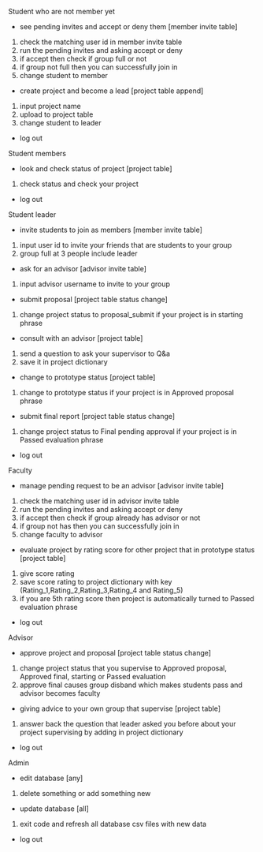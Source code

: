 Student who are not member yet

- see pending invites and accept or deny them [member invite table]

1. check the matching user id in member invite table
2. run the pending invites and asking accept or deny
3. if accept then check if group full or not
4. if group not full then you can successfully join in
5. change student to member

- create project and become a lead [project table append]

1. input project name
2. upload to project table
3. change student to leader

- log out

Student members

- look and check status of project [project table]

1. check status and check your project

- log out

Student leader

- invite students to join as members [member invite table]

1. input user id to invite your friends that are students to your group
2. group full at 3 people include leader

- ask for an advisor [advisor invite table]

1. input advisor username to invite to your group

- submit proposal [project table status change]

1. change project status to proposal_submit if your project is in starting phrase

- consult with an advisor [project table]

1. send a question to ask your supervisor to Q&a
2. save it in project dictionary

- change to prototype status [project table]

1. change to prototype status if your project is in Approved proposal phrase

- submit final report [project table status change]

1. change project status to Final pending approval if your project is in Passed evaluation phrase

- log out

Faculty

- manage pending request to be an advisor [advisor invite table]

1. check the matching user id in advisor invite table
2. run the pending invites and asking accept or deny
3. if accept then check if group already has advisor or not
4. if group not has then you can successfully join in
5. change faculty to advisor

- evaluate project by rating score for other project that in prototype status [project table]

1. give score rating
2. save score rating to project dictionary with key (Rating_1,Rating_2,Rating_3,Rating_4 and Rating_5)
3. if you are 5th rating score then project is automatically turned to Passed evaluation phrase

- log out

Advisor

- approve project and proposal [project table status change]

1. change project status that you supervise to Approved proposal, Approved final, starting or Passed evaluation
2. approve final causes group disband which makes students pass and advisor becomes faculty

- giving advice to your own group that supervise [project table]

1. answer back the question that leader asked you before about your project supervising by adding in project dictionary

- log out

Admin

- edit database [any]

1. delete something or add something new

- update database [all]

1. exit code and refresh all database csv files with new data

- log out
